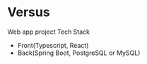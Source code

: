 # Versus

Web app project
Tech Stack
  - Front(Typescript, React)
  - Back(Spring Boot, PostgreSQL or MySQL)
